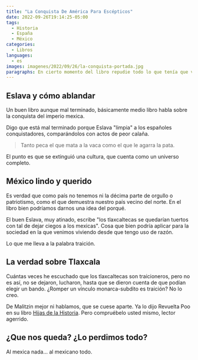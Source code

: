 ```yaml
---
title: "La Conquista De América Para Escépticos"
date: 2022-09-26T19:14:25-05:00
tags:
  - Historia
  - España
  - México
categories:
  - Libros
languages:
  - es
images: imagenes/2022/09/26/la-conquista-portada.jpg
paragraphs: En cierto momento del libro repudie todo lo que tenía que ver con mi origen español. Con el tiempo uno se ablanda...
---
```


## Eslava y cómo ablandar

Un buen libro aunque mal terminado, básicamente medio libro habla sobre la conquista del imperio mexica.

Digo que está mal terminado porque Eslava "limpia" a los españoles conquistadores, comparándolos con actos de peor calaña.

> Tanto peca el que mata a la vaca como el que le agarra la pata.

El punto es que se extinguió una cultura, que cuenta como un universo completo.

## México lindo y querido

Es verdad que como país no tenemos ni la décima parte de orgullo o patriotismo, como el que demuestra nuestro país vecino del norte. En el libro bien podríamos darnos una idea del porqué.

El buen Eslava, muy atinado, escribe "los tlaxcaltecas se quedarían tuertos con tal de dejar ciegos a los mexicas". Cosa que bien podría aplicar para la sociedad en la que venimos viviendo desde que tengo uso de razón.

Lo que me lleva a la palabra traición.

## La verdad sobre Tlaxcala

Cuántas veces he escuchado que los tlaxcaltecas son traicioneros, pero no es así, no se dejaron, lucharon, hasta que se dieron cuenta de que podían elegir un bando. ¿Romper un vínculo monarca-subdito es traición? No lo creo.

De Malitzin mejor ni hablamos, que se cuese aparte. Ya lo dijo Revuelta Poo en su libro [Hijas de la Historia](/2022/02/03/hijas-de-la-historia). Pero compruébelo usted mismo, lector agerrido.

## ¿Que nos queda? ¿Lo perdimos todo?

Al mexica nada... al mexicano todo.
